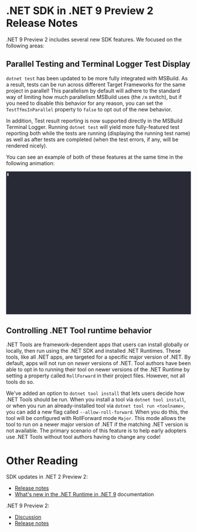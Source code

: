 # .NET SDK in .NET 9 Preview 2 Release Notes

.NET 9 Preview 2 includes several new SDK features. We focused on the following areas:

## Parallel Testing and Terminal Logger Test Display

`dotnet test` has been updated to be more fully integrated with MSBuild. As a result, tests can be run across different Target Frameworks for the same project in parallel! This parallelism by default will adhere to the standard way of limiting how much parallelism MSBuild uses (the `/m` switch), but if you need to disable this behavior for any reason, you can set the `TestTfmsInParallel` property to `false` to opt out of the new behavior.

In addition, Test result reporting is now supported directly in the MSBuild Terminal Logger. Running `dotnet test` will yield more fully-featured test reporting both while the tests are running (displaying the running test name) as well as after tests are completed (when the test errors, if any, will be rendered nicely).

You can see an example of both of these features at the same time in the following animation:

![parallel-testing](media/dotnettest.gif)

## Controlling .NET Tool runtime behavior

.NET Tools are framework-dependent apps that users can install globally or locally, then run using the .NET SDK and installed .NET Runtimes. These tools, like all .NET apps, are targeted for a specific major version of .NET. By default, apps will not run on _newer_ versions of .NET. Tool authors have been able to opt in to running their tool on newer versions of the .NET Runtime by setting a property called `RollForward` in their project files. However, not all tools do so.

We've added an option to `dotnet tool install` that lets users decide how .NET Tools should be run. When you install a tool via `dotnet tool install`, or when you run an already-installed tool via `dotnet tool run <toolname>`, you can add a new flag called `--allow-roll-forward`. When you do this, the tool will be configured with RollForward mode `Major`. This mode allows the tool to run on a newer major version of .NET if the matching .NET version is not available. The primary scenario of this feature is to help early adopters use .NET Tools without tool authors having to change any code!

# Other Reading

SDK updates in .NET 2 Preview 2:

- [Release notes](sdk.md)
- [What's new in the .NET Runtime in .NET 9](https://learn.microsoft.com/dotnet/core/whats-new/dotnet-9/overview) documentation

.NET 9 Preview 2:

- [Discussion](https://aka.ms/dotnet/9/preview2)
- [Release notes](README.md)